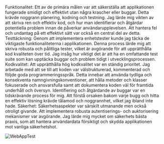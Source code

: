 Funktionalitet:
Ett av de primära målen var att säkerställa att applikationen fungerade smidigt och effektivt utan några krascher eller buggar. Detta krävde noggrann planering, kodning och testning. Jag lärde mig vikten av att skriva ren och effektiv kod, och hur man identifierar och åtgärdar potentiella problem innan de påverkar användarupplevelsen. Att hantera fel och undantag på ett effektivt sätt var också en central del av detta.
Testtäckning:
Genom att implementera enhetstester kunde jag täcka de viktigaste funktionaliteterna i applikationen. Denna process lärde mig att skriva robusta och pålitliga tester, vilket är avgörande för att upprätthålla kod kvaliteten över tid. Jag insåg hur viktigt det är att ha en omfattande test suite som kan upptäcka buggar och problem tidigt i utvecklingsprocessen.
Kodkvalitet:
Att upprätthålla hög kodkvalitet var en ständig prioritet. Jag arbetade med att se till att koden var välstrukturerad, kommenterad och följde goda programmeringsspråk. Detta innebar att använda tydliga och konsekventa namngivningskonventioner, att hålla metoder och klasser fokuserade och ansvarsfulla samt att dokumentera koden väl för framtida underhåll och översyn. Identifiering och åtgärdande av buggar var en tidskrävande process för mig. Att förstå orsaken bakom varje bugg och hitta en effektiv lösning krävde tålamod och noggrannhet, vilket jag ibland inte hade.
Säkerhet:
Säkerhetsaspekter var särskilt utmanande men också otroligt givande. Att implementera robusta autentiserings- och auktorisering mekanismer var avgörande. Jag lärde mig mycket om säkerhets bästa praxis, som att hantera användardata försiktigt och skydda applikationen mot vanliga säkerhetshot.


![WebAppTest](https://github.com/YonisAbdi/AppDev/assets/133973900/132a52eb-9586-4de7-9130-8875998449c9)


